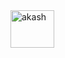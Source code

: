 <a href="#" target="_blank">
    <img align="center" src="https://drive.google.com/uc?export=view&id=1WRojYiiZYa90RIMnMslkq3uBLMCjWGa3" alt="akash" height="60" width="70" />
</a>
